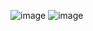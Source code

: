 ![image](https://github.com/user-attachments/assets/ef149437-84d5-45df-a10b-9928ad0ef297)
![image](https://github.com/user-attachments/assets/fec334c3-c846-40fc-b068-9d6dad8883bd)


